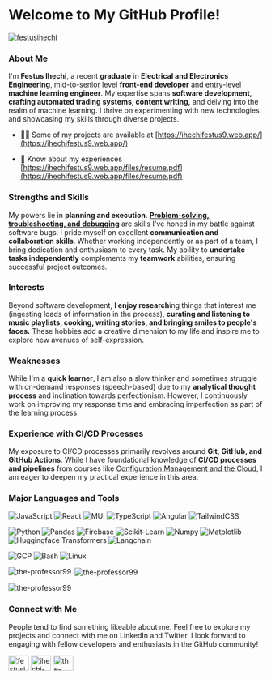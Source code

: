 <h1>Welcome to My GitHub Profile!</h1>

<p align="left"> <a href="https://twitter.com/festusihechi" target="blank"><img src="https://img.shields.io/twitter/follow/festusihechi?logo=twitter&style=for-the-badge" alt="festusihechi" /></a> </p>

### About Me
I'm <strong>Festus Ihechi</strong>, a recent <strong>graduate</strong> in <strong>Electrical and Electronics Engineering</strong>, mid-to-senior level <strong>front-end developer</strong> and entry-level <strong>machine learning engineer</strong>. My expertise spans <strong>software development, crafting automated trading systems, content writing,</strong> and delving into the realm of machine learning. I thrive on experimenting with new technologies and showcasing my skills through diverse projects.

- 👨‍💻 Some of my projects are available at [https://ihechifestus9.web.app/](https://ihechifestus9.web.app/)

- 📄 Know about my experiences [https://ihechifestus9.web.app/files/resume.pdf](https://ihechifestus9.web.app/files/resume.pdf)

### Strengths and Skills
My powers lie in <strong>planning and execution</strong>. [<strong>Problem-solving, troubleshooting, and debugging</strong>](https://www.coursera.org/learn/troubleshooting-debugging-techniques) are skills I've honed in my battle against software bugs. I pride myself on excellent <strong>communication and collaboration skills</strong>. Whether working independently or as part of a team, I bring dedication and enthusiasm to every task. My ability to <strong>undertake tasks independently</strong> complements my <strong>teamwork</strong> abilities, ensuring successful project outcomes.

### Interests
Beyond software development, <strong>I enjoy research</strong>ing things that interest me (ingesting loads of information in the process), <strong> curating and listening to music playlists, cooking, writing stories, and bringing smiles to people's faces.</strong> These hobbies add a creative dimension to my life and inspire me to explore new avenues of self-expression.

### Weaknesses
While I'm a <strong>quick learner</strong>, I am also a slow thinker and sometimes struggle with on-demand responses (speech-based) due to my <strong>analytical thought process</strong> and inclination towards perfectionism. However, I continuously work on improving my response time and embracing imperfection as part of the learning process.

### Experience with CI/CD Processes
My exposure to CI/CD processes primarily revolves around <strong>Git, GitHub, and GitHub Actions</strong>. While I have foundational knowledge of <strong>CI/CD processes and pipelines</strong> from courses like [Configuration Management and the Cloud,](https://www.coursera.org/learn/configuration-management-cloud) I am eager to deepen my practical experience in this area.

### Major Languages and Tools

![JavaScript](https://img.shields.io/badge/JavaScript-Expert-blue?style=for-the-badge&logo=JavaScript)
![React](https://img.shields.io/badge/React-Expert-blue?style=for-the-badge&logo=React)
![MUI](https://img.shields.io/badge/MUI-Expert-blue?style=for-the-badge&logo=MUI)
![TypeScript](https://img.shields.io/badge/Typescript-intermediate-orange?style=for-the-badge&logo=Typescript)
![Angular](https://img.shields.io/badge/Angular-intermediate-orange?style=for-the-badge&logo=Angular)
![TailwindCSS](https://img.shields.io/badge/TailwindCSS-intermediate-orange?style=for-the-badge&logo=TailwindCSS)

![Python](https://img.shields.io/badge/Python-Expert-blue?style=for-the-badge&logo=Python)
![Pandas](https://img.shields.io/badge/Pandas-Expert-blue?style=for-the-badge&logo=Pandas)
![Firebase](https://img.shields.io/badge/Firebase-Expert-blue?style=for-the-badge&logo=Firebase)
![Scikit-Learn](https://img.shields.io/badge/SKLearn-Expert-blue?style=for-the-badge&logo=scikit-learn)
![Numpy](https://img.shields.io/badge/Numpy-intermediate-orange?style=for-the-badge&logo=Numpy)
![Matplotlib](https://img.shields.io/badge/Matplotlib-intermediate-orange?style=for-the-badge&logo=matplotlib)
![Huggingface Transformers](https://img.shields.io/badge/Transformers-intermediate-orange?style=for-the-badge&logo=Hugging-face)
![Langchain](https://img.shields.io/badge/Langchain-novice-red?style=for-the-badge&logo=LangChain)

![GCP](https://img.shields.io/badge/GCP-intermediate-orange?style=for-the-badge)
![Bash](https://img.shields.io/badge/Bash-intermediate-orange?style=for-the-badge)
![Linux](https://img.shields.io/badge/Linux-intermediate-orange?style=for-the-badge)


<p><img align="left" src="https://github-readme-stats.vercel.app/api/top-langs?username=the-professor99&show_icons=true&locale=en&layout=compact" alt="the-professor99" /></p>

<p>&nbsp;<img align="center" src="https://github-readme-stats.vercel.app/api?username=the-professor99&show_icons=true&locale=en" alt="the-professor99" /></p>

<p><img align="center" src="https://github-readme-streak-stats.herokuapp.com/?user=the-professor99&" alt="the-professor99" /></p>


### Connect with Me
People tend to find something likeable about me. Feel free to explore my projects and connect with me on LinkedIn and Twitter. I look forward to engaging with fellow developers and enthusiasts in the GitHub community!
<p align="left">
<a href="https://twitter.com/festusihechi" target="blank"><img align="center" src="https://raw.githubusercontent.com/rahuldkjain/github-profile-readme-generator/master/src/images/icons/Social/twitter.svg" alt="festusihechi" height="30" width="40" /></a>
<a href="https://linkedin.com/in/ihechi-festus" target="blank"><img align="center" src="https://raw.githubusercontent.com/rahuldkjain/github-profile-readme-generator/master/src/images/icons/Social/linked-in-alt.svg" alt="ihechi-festus" height="30" width="40" /></a>
<a href="https://www.leetcode.com/the-professor99" target="blank"><img align="center" src="https://raw.githubusercontent.com/rahuldkjain/github-profile-readme-generator/master/src/images/icons/Social/leet-code.svg" alt="the-professor99" height="30" width="40" /></a>
</p>
